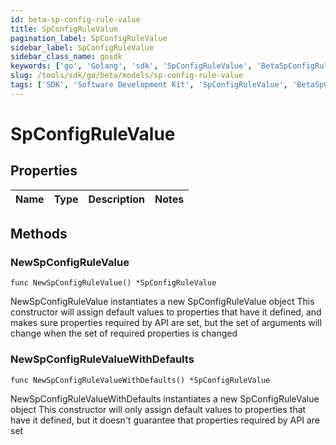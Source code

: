 ```yaml
---
id: beta-sp-config-rule-value
title: SpConfigRuleValue
pagination_label: SpConfigRuleValue
sidebar_label: SpConfigRuleValue
sidebar_class_name: gosdk
keywords: ['go', 'Golang', 'sdk', 'SpConfigRuleValue', 'BetaSpConfigRuleValue'] 
slug: /tools/sdk/go/beta/models/sp-config-rule-value
tags: ['SDK', 'Software Development Kit', 'SpConfigRuleValue', 'BetaSpConfigRuleValue']
---
```


# SpConfigRuleValue

## Properties

Name | Type | Description | Notes
------------ | ------------- | ------------- | -------------

## Methods

### NewSpConfigRuleValue

`func NewSpConfigRuleValue() *SpConfigRuleValue`

NewSpConfigRuleValue instantiates a new SpConfigRuleValue object
This constructor will assign default values to properties that have it defined,
and makes sure properties required by API are set, but the set of arguments
will change when the set of required properties is changed

### NewSpConfigRuleValueWithDefaults

`func NewSpConfigRuleValueWithDefaults() *SpConfigRuleValue`

NewSpConfigRuleValueWithDefaults instantiates a new SpConfigRuleValue object
This constructor will only assign default values to properties that have it defined,
but it doesn't guarantee that properties required by API are set


